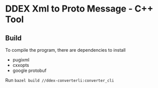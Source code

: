 # DDEX Xml to Proto Message - C++ Tool

## Build
To compile the program, there are dependencies to install
- pugixml
- cxxopts
- google protobuf

Run `bazel build //ddex-converterli:converter_cli`

